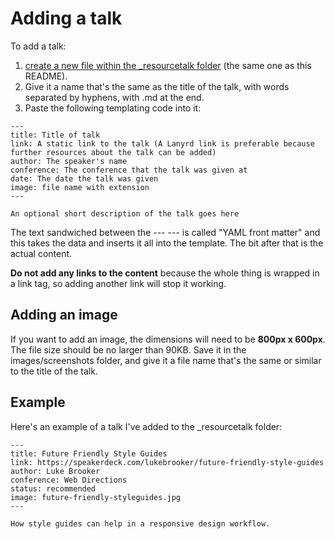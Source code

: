 # Adding a talk

To add a talk:

1. [create a new file within the _resourcetalk folder](https://github.com/maban/styleguides/new/gh-pages/_resourcetalk) (the same one as this README). 
2. Give it a name that's the same as the title of the talk, with words separated by hyphens, with .md at the end.
3. Paste the following templating code into it:

```
---
title: Title of talk
link: A static link to the talk (A Lanyrd link is preferable because further resources about the talk can be added)
author: The speaker's name
conference: The conference that the talk was given at
date: The date the talk was given
image: file name with extension
---

An optional short description of the talk goes here
```

The text sandwiched between the --- --- is called "YAML front matter" and this takes the data and inserts it all into the template. The bit after that is the actual content.

**Do not add any links to the content** because the whole thing is wrapped in a link tag, so adding another link will stop it working.

## Adding an image

If you want to add an image, the dimensions will need to be **800px x 600px**. The file size should be no larger than 90KB. Save it in the images/screenshots folder, and give it a file name that's the same or similar to the title of the talk.

## Example

Here's an example of a talk I've added to the _resourcetalk folder:

```
---
title: Future Friendly Style Guides
link: https://speakerdeck.com/lukebrooker/future-friendly-style-guides
author: Luke Brooker
conference: Web Directions
status: recommended
image: future-friendly-styleguides.jpg
---

How style guides can help in a responsive design workflow.
```
